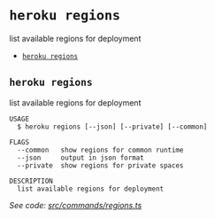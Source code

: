 `heroku regions`
================

list available regions for deployment

* [`heroku regions`](#heroku-regions)

## `heroku regions`

list available regions for deployment

```
USAGE
  $ heroku regions [--json] [--private] [--common]

FLAGS
  --common   show regions for common runtime
  --json     output in json format
  --private  show regions for private spaces

DESCRIPTION
  list available regions for deployment
```

_See code: [src/commands/regions.ts](https://github.com/heroku/cli/blob/v10.0.1-beta.1/packages/cli/src/commands/regions.ts)_
